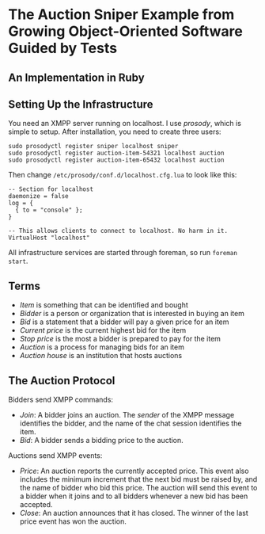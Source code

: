 # The Auction Sniper Example from Growing Object-Oriented Software Guided by Tests
## An Implementation in Ruby

## Setting Up the Infrastructure

You need an XMPP server running on localhost. I use *prosody*, which is simple
to setup. After installation, you need to create three users:

    sudo prosodyctl register sniper localhost sniper
    sudo prosodyctl register auction-item-54321 localhost auction
    sudo prosodyctl register auction-item-65432 localhost auction

Then change `/etc/prosody/conf.d/localhost.cfg.lua` to look like this:

    -- Section for localhost
    daemonize = false
    log = {
      { to = "console" };
    }
    
    -- This allows clients to connect to localhost. No harm in it.
    VirtualHost "localhost"

All infrastructure services are started through foreman, so run `foreman start`.

## Terms

- *Item* is something that can be identified and bought
- *Bidder* is a person or organization that is interested in buying an item
- *Bid* is a statement that a bidder will pay a given price for an item
- *Current price* is the current highest bid for the item
- *Stop price* is the most a bidder is prepared to pay for the item
- *Auction* is a process for managing bids for an item
- *Auction house* is an institution that hosts auctions

## The Auction Protocol

Bidders send XMPP commands:

- *Join*: A bidder joins an auction. The *sender* of the XMPP message
  identifies the bidder, and the name of the chat session identifies the item.
- *Bid*: A bidder sends a bidding price to the auction.

Auctions send XMPP events:

- *Price*: An auction reports the currently accepted price. This event also
  includes the minimum increment that the next bid must be raised by, and the
  name of bidder who bid this price. The auction will send this event to a
  bidder when it joins and to all bidders whenever a new bid has been accepted.
- *Close*: An auction announces that it has closed. The winner of the last
  price event has won the auction.
